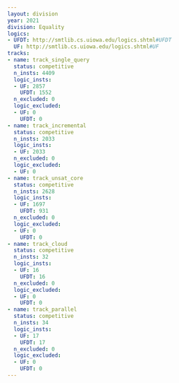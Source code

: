 ```yaml
---
layout: division
year: 2021
division: Equality
logics: 
- UFDT: http://smtlib.cs.uiowa.edu/logics.shtml#UFDT
  UF: http://smtlib.cs.uiowa.edu/logics.shtml#UF
tracks:
- name: track_single_query
  status: competitive
  n_insts: 4409
  logic_insts:
  - UF: 2857
    UFDT: 1552
  n_excluded: 0
  logic_excluded:
  - UF: 0
    UFDT: 0
- name: track_incremental
  status: competitive
  n_insts: 2033
  logic_insts:
  - UF: 2033
  n_excluded: 0
  logic_excluded:
  - UF: 0
- name: track_unsat_core
  status: competitive
  n_insts: 2628
  logic_insts:
  - UF: 1697
    UFDT: 931
  n_excluded: 0
  logic_excluded:
  - UF: 0
    UFDT: 0
- name: track_cloud
  status: competitive
  n_insts: 32
  logic_insts:
  - UF: 16
    UFDT: 16
  n_excluded: 0
  logic_excluded:
  - UF: 0
    UFDT: 0
- name: track_parallel
  status: competitive
  n_insts: 34
  logic_insts:
  - UF: 17
    UFDT: 17
  n_excluded: 0
  logic_excluded:
  - UF: 0
    UFDT: 0
---
```


